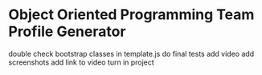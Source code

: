# Object Oriented Programming Team Profile Generator
 
double check bootstrap classes in template.js
do final tests
add video
add screenshots
add link to video
turn in project